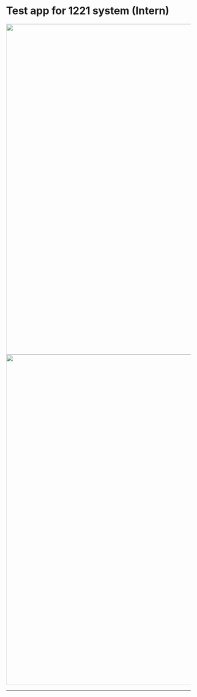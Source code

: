 # Test app for 1221 system (Intern)
<img src="[https://github.com/Loveink/RainbowGame/blob/develop/image.png](https://github.com/Loveink/TestSpar/blob/main/Simulator%20Screenshot%20-%20iPhone%2015%20Pro%20-%202024-02-01%20at%2018.46.53.png)https://github.com/Loveink/TestSpar/blob/main/Simulator%20Screenshot%20-%20iPhone%2015%20Pro%20-%202024-02-01%20at%2018.46.53.png" width="900">
<img src="[[https://github.com/Loveink/RainbowGame/blob/develop/image.png](https://github.com/Loveink/TestSpar/blob/main/Simulator%20Screenshot%20-%20iPhone%2015%20Pro%20-%202024-02-01%20at%2018.46.53.png)https://github.com/Loveink/TestSpar/blob/main/Simulator%20Screenshot%20-%20iPhone%2015%20Pro%20-%202024-02-01%20at%2018.46.53.png](https://github.com/Loveink/TestSpar/blob/main/Simulator%20Screenshot%20-%20iPhone%2015%20Pro%20-%202024-02-01%20at%2018.47.04.png)https://github.com/Loveink/TestSpar/blob/main/Simulator%20Screenshot%20-%20iPhone%2015%20Pro%20-%202024-02-01%20at%2018.47.04.png" width="900">

---

